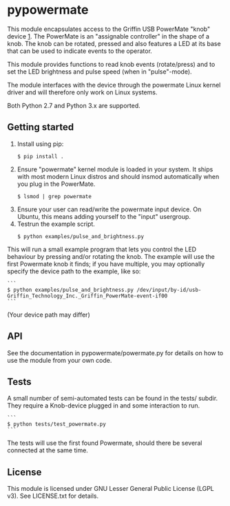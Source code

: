 # pypowermate

This module encapsulates access to the Griffin USB PowerMate "knob" device [1].
The PowerMate is an "assignable controller" in the shape of a knob. The knob
can be rotated, pressed and also features a LED at its base that can be used
to indicate events to the operator.

This module provides functions to read knob events (rotate/press) and to set
the LED brightness and pulse speed (when in "pulse"-mode).

The module interfaces with the device through the powermate Linux kernel driver
and will therefore only work on Linux systems.

Both Python 2.7 and Python 3.x are supported.

[1]: https://griffintechnology.com/us/powermate

## Getting started

1. Install using pip:
	```
	$ pip install .
	```
2. Ensure "powermate" kernel module is loaded in your system. It ships with
most modern Linux distros and should insmod automatically when you plug in
the PowerMate.
	```
	$ lsmod | grep powermate
	```
3. Ensure your user can read/write the powermate input device. On Ubuntu,
this means adding yourself to the "input" usergroup.
4. Testrun the example script.
	```
	$ python examples/pulse_and_brightness.py
	```

This will run a small example program that lets you control the LED behaviour
by pressing and/or rotating the knob. The example will use the first Powermate
knob it finds; if you have multiple, you may optionally specify the device path
to the example, like so:

	```
	$ python examples/pulse_and_brightness.py /dev/input/by-id/usb-Griffin_Technology_Inc._Griffin_PowerMate-event-if00
	```

(Your device path may differ)


## API

See the documentation in pypowermate/powermate.py for details on how to use the
module from your own code.

## Tests

A small number of semi-automated tests can be found in the tests/ subdir. They
require a Knob-device plugged in and some interaction to run.

	```
	$ python tests/test_powermate.py
	```

The tests will use the first found Powermate, should there be several connected
at the same time.

## License

This module is licensed under GNU Lesser General Public License (LGPL v3). See
LICENSE.txt for details.
